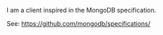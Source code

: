 I am a client inspired in the MongoDB specification.

See: https://github.com/mongodb/specifications/
